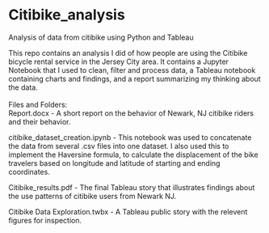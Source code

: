 # Citibike_analysis
Analysis of data from citibike using Python and Tableau

This repo contains an analysis I did of how people are using the Citibike bicycle rental service in the Jersey City area. It contains a Jupyter Notebook that I used
to clean, filter and process data, a Tableau notebook containing charts and findings, and a report summarizing my thinking about the data. 
<br>
<br>
Files and Folders: 
<br>
Report.docx - A short report on the behavior of Newark, NJ citibike riders and their behavior. 

citibike_dataset_creation.ipynb - This notebook was used to concatenate the data from several .csv files into one dataset. I also used this to implement the Haversine
formula, to calculate the displacement of the bike travelers based on longitude and latitude of starting and ending coordinates.


Citibike_results.pdf - The final Tableau story that illustrates findings about the use patterns of citibike users from Newark NJ. 

Citibike Data Exploration.twbx - A Tableau public story with the relevent figures for inspection. 
